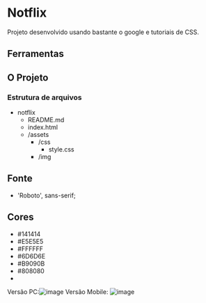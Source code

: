 # Notflix

Projeto desenvolvido usando bastante o google e tutoriais de CSS.

## Ferramentas



## O Projeto

### Estrutura de arquivos

- notflix
    - README.md
    - index.html
    - /assets
        - /css
            - style.css
        - /img

## Fonte

- 'Roboto', sans-serif;

## Cores

- #141414
- #E5E5E5
- #FFFFFF
- #6D6D6E
- #B9090B
- #808080
- 
Versão PC:![image](https://user-images.githubusercontent.com/75549321/129634368-0f6d11ff-870d-4232-85f2-f444ef069a8b.png)
Versão Mobile: ![image](https://user-images.githubusercontent.com/75549321/129634388-01171901-8950-4b05-929a-12c0a3de92dd.png)

